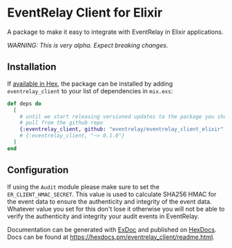 # EventRelay Client for Elixir

A package to make it easy to integrate with EventRelay in Elixir applications.

*WARNING: This is very alpha. Expect breaking changes.*

## Installation

If [available in Hex](https://hex.pm/packages/eventrelay_client), the package can be installed
by adding `eventrelay_client` to your list of dependencies in `mix.exs`:

```elixir
def deps do
  [
    # until we start releasing versioned updates to the package you should 
    # pull from the github repo
    {:eventrelay_client, github: "eventrelay/eventrelay_client_elixir", branch: "main"}
    # {:eventrelay_client, "~> 0.1.0"}
  ]
end
```

## Configuration

If using the `Audit` module please make sure to set the `ER_CLIENT_HMAC_SECRET`. This value is used to calculate SHA256 HMAC for the event data to ensure the authenticity and integrity of the event data. Whatever value you set for this don't lose it otherwise you will not be able to verify the authenticity and integrity your audit events in EventRelay.

Documentation can be generated with [ExDoc](https://github.com/elixir-lang/ex_doc)
and published on [HexDocs](https://hexdocs.pm). Docs can
be found at <https://hexdocs.pm/eventrelay_client/readme.html>.

